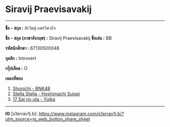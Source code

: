 # Siravij Praevisavakij
---

**ชื่อ - สกุล :** สิรวิชญ์ แพร่วิศวกิจ

**ชื่อ - สกุล (ภาษาอังกฤษ) :** Siravij Praevisavakij
**ชื่อเล่น :** BB

**รหัสนักศึกษา :** 67130500048

**บุคลิก :** Introvert

**กรุ๊ปเลือด :** O

**เพลงที่ชอบ**

1. [Shonichi - BNK48]
2. [Stella Stella - Hoshimachi Suisei]
3. [17 Sai no uta - Yuika]

  [Shonichi - BNK48]: https://www.youtube.com/watch?v=IMx1ojx2fiE
  [Stella Stella - Hoshimachi Suisei]: https://www.youtube.com/watch?v=ULduRG1Gp_Q
  [17 Sai no uta - Yuika]: https://www.youtube.com/watch?v=isHcqpM9E7s
---
**IG**
  [s1errav1j.b]: https://www.instagram.com/s1errav1j.b/?utm_source=ig_web_button_share_sheet
